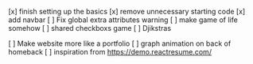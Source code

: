 [x] finish setting up the basics
[x] remove unnecessary starting code
[x] add navbar
[ ] Fix global extra attributes warning
[ ] make game of life somehow
[ ] shared checkboxs game
[ ] Djikstras

[ ] Make website more like a portfolio
[ ] graph animation on back of homeback
[ ] inspiration from https://demo.reactresume.com/

